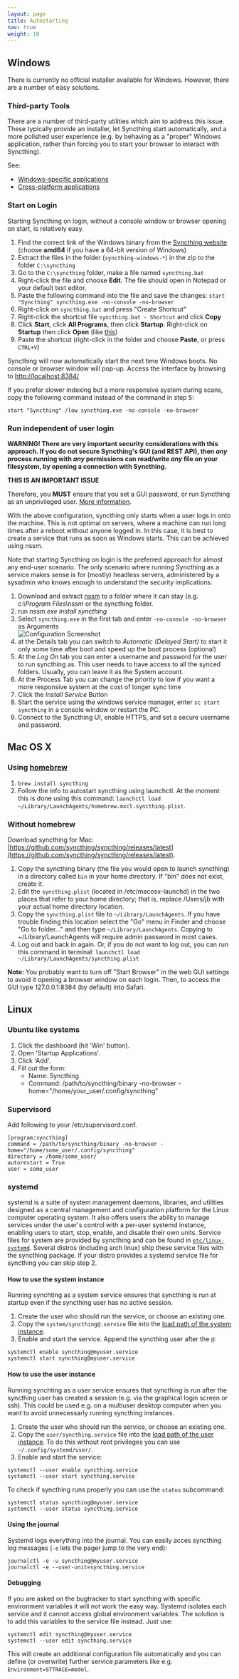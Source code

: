 ```yaml
---
layout: page
title: Autostarting
nav: true
weight: 10
---
```


## Windows

There is currently no official installer available for Windows. However, there are a number of easy solutions.

### Third-party Tools

There are a number of third-party utilities which aim to address this issue. These typically provide an installer, let Syncthing start automatically, and a more polished user experience (e.g. by behaving as a "proper" Windows application, rather than forcing you to start your browser to interact with Syncthing).

See:
 - [Windows-specific applications](https://github.com/syncthing/syncthing/wiki/Community-Contributions#windows)
 - [Cross-platform applications](https://github.com/syncthing/syncthing/wiki/Community-Contributions#cross-platform)

### Start on Login

Starting Syncthing on login, without a console window or browser opening on start, is relatively easy. 

1. Find the correct link of the Windows binary from the [Syncthing website](https://github.com/syncthing/syncthing/releases) (choose **amd64** if you have a 64-bit version of Windows)
2. Extract the files in the folder (`syncthing-windows-*`) in the zip to the folder `C:\syncthing` 
3. Go to the `C:\syncthing` folder, make a file named `syncthing.bat`  
4. Right-click the file and choose **Edit**. The file should open in Notepad or your default text editor.
5. Paste the following command into the file and save the changes:
`start "Syncthing" syncthing.exe -no-console -no-browser`
6. Right-click on `syncthing.bat` and press "Create Shortcut"
7. Right-click the shortcut file `syncthing.bat - Shortcut` and click **Copy**
8. Click **Start**, click **All Programs**, then click **Startup**. Right-click on **Startup** then click **Open** (like [this](http://i.imgur.com/cD9gAlF.png))
9. Paste the shortcut (right-click in the folder and choose **Paste**, or press `CTRL+V`)

Syncthing will now automatically start the next time Windows boots. No console or browser window will pop-up. Access the interface by browsing to [http://localhost:8384/](http://localhost:8384/)
 
If you prefer slower indexing but a more responsive system during scans, copy the following command instead of the command in step 5:

`start "Syncthing" /low syncthing.exe -no-console -no-browser`

### Run independent of user login

**WARNING! There are very important security considerations with this approach. If you do not secure Syncthing's GUI (and REST API), then *any* process running with *any* permissions can read/write *any* file on your filesystem, by opening a connection with Syncthing.**

**THIS IS AN IMPORTANT ISSUE**

Therefore, you **MUST** ensure that you set a GUI password, or run Syncthing as an unprivileged user. [More information](https://forum.syncthing.net/t/windows-autostart-service-or-start-on-login-comments-please).

With the above configuration, syncthing only starts when a user logs in onto the machine. This is not optimal on servers, where a machine can run long times after a reboot without anyone logged in.
In this case, it is best to create a service that runs as soon as Windows starts.
This can be achieved using nssm.

Note that starting Syncthing on login is the preferred approach for almost any end-user scenario. The only scenario where running Syncthing as a service makes sense is for (mostly) headless servers, administered by a sysadmin who knows enough to understand the security implications.

1. Download and extract [nssm](http://nssm.cc/download) to a folder where it can stay (e.g. _c:\Program Files\nssm_ or the syncthing folder.
2. run _nssm.exe install syncthing_
3. Select `syncthing.exe` in the first tab and enter `-no-console -no-browser` as Arguments         
![Configuration Screenshot](http://imgh.us/st1.png)
4. at the Details tab you can switch to _Automatic (Delayed Start)_ to start it only some time after boot and speed up the boot process (optional)
5. At the _Log On_ tab you can enter a username and password for the user to run syncthing as. This user needs to have access to all the synced folders. Usually, you can leave it as the System account.
6. At the Process Tab you can change the priority to low if you want a more responsive system at the cost of longer sync time
7. Click the _Install Service_ Button
8. Start the service using the windows service manager, enter `sc start syncthing` in a console window or restart the PC.
9. Connect to the Syncthing UI, enable HTTPS, and set a secure username and password.


## Mac OS X

### Using [homebrew](http://brew.sh)

1. `brew install syncthing`
2. Follow the info to autostart syncthing using launchctl. At the moment this is done using this command: `launchctl load ~/Library/LaunchAgents/homebrew.mxcl.syncthing.plist`.

### Without homebrew

Download syncthing for Mac: [https://github.com/syncthing/syncthing/releases/latest](https://github.com/syncthing/syncthing/releases/latest). 

1. Copy the syncthing binary (the file you would open to launch syncthing) in a directory called `bin` in your home directory. If "bin" does not exist, create it.   
2. Edit the `syncthing.plist` (located in /etc/macosx-launchd) in the two places that refer to your home directory; that is, replace /Users/jb with your actual home directory location.   
3. Copy the `syncthing.plist` file to `~/Library/LaunchAgents`. If you have trouble finding this location select the "Go" menu in Finder and choose "Go to folder..." and then type `~/Library/LaunchAgents`. Copying to ~/Library/LaunchAgents will require admin password in most cases.   
4. Log out and back in again. Or, if you do not want to log out, you can run this command in terminal: 
`launchctl load ~/Library/LaunchAgents/syncthing.plist`

**Note:** You probably want to turn off "Start Browser" in the web GUI settings to avoid it opening a browser window on each login. Then, to access the GUI type 127.0.0.1:8384 (by default) into Safari.

## Linux
### Ubuntu like systems

1. Click the dashboard (hit 'Win' button).
2. Open 'Startup Applications'.
3. Click 'Add'.
4. Fill out the form:
    * Name: Syncthing
    * Command: /path/to/syncthing/binary -no-browser -home="/home/your_user/.config/syncthing"

### Supervisord
Add following to your /etc/supervisord.conf.

    [program:syncthing]
    command = /path/to/syncthing/binary -no-browser -home="/home/some_user/.config/syncthing"
    directory = /home/some_user/
    autorestart = True
    user = some_user

### systemd

systemd is a suite of system management daemons, libraries, and utilities designed as a central management and configuration platform for the Linux computer operating system. It also offers users the ability to manage services under the user's control with a per-user systemd instance, enabling users to start, stop, enable, and disable their own units. Service files for system are provided by syncthing and can be found in [`etc/linux-systemd`](https://github.com/syncthing/syncthing/tree/master/etc/linux-systemd). Several distros (including arch linux) ship these service files with the syncthing package. If your distro provides a systemd service file for syncthing you can skip step 2.

#### How to use the system instance 

Running synchting as a system service ensures that syncthing is run at startup even if the syncthing user has no active session.

1. Create the user who should run the service, or choose an existing one.
2. Copy the `system/syncthing@.service` file into the [load path of the system instance](http://www.freedesktop.org/software/systemd/man/systemd.unit.html#Unit%20Load%20Path).
3. Enable and start the service. Append the syncthing user after the `@`: 

```
systemctl enable syncthing@myuser.service
systemctl start syncthing@myuser.service
```

#### How to use the user instance

Running synchting as a user service ensures that syncthing is run after the syncthing user has created a session (e.g. via the graphical login screen or ssh). This could be used e.g. on a multiuser desktop computer when you want to avoid unnecessarly running syncthing instances.

1. Create the user who should run the service, or choose an existing one.
2. Copy the `user/syncthing.service` file into the [load path of the user instance](http://www.freedesktop.org/software/systemd/man/systemd.unit.html#Unit%20Load%20Path). To do this without root privileges you can use `~/.config/systemd/user/`.
3. Enable and start the service: 

```
systemctl --user enable syncthing.service
systemctl --user start syncthing.service
```

To check if syncthing runs properly you can use the `status` subcommand: 

```
systemctl status syncthing@myuser.service
systemctl --user status syncthing.service
```

#### Using the journal

Systemd logs everything into the journal. You can easily acces syncthing log messages (`-e` lets the pager jump to the very end):

```
journalctl -e -u syncthing@myuser.service
journalctl -e --user-unit=syncthing.service
```

#### Debugging

If you are asked on the bugtracker to start syncthing with specific environment variables it will not work the easy way. Systemd isolates each service and it cannot access global environment variables. The solution is to add this variables to the service file instead. Just use:

```
systemctl edit syncthing@myuser.service  
systemctl --user edit syncthing.service
```

This will create an additional configuration file automatically and you can define (or overwrite) further service parameters like e.g. `Environment=STTRACE=model`.
